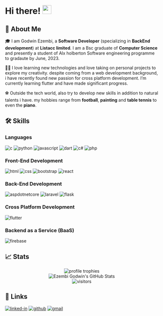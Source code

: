 <!--### Hi there 👋-->
# Hi there! <img src="https://media.giphy.com/media/hvRJCLFzcasrR4ia7z/giphy.gif" width="29px" height="29px">

<!--
**Mbiman/Mbiman** is a ✨ _special_ ✨ repository because its `README.md` (this file) appears on your GitHub profile.

Here are some ideas to get you started:

- 🔭 I’m currently working on ...
- 🌱 I’m currently learning ...
- 👯 I’m looking to collaborate on ...
- 🤔 I’m looking for help with ...
- 💬 Ask me about ...
- 📫 How to reach me: ...
- 😄 Pronouns: ...
- ⚡ Fun fact: ...
-->


## 🚀 About Me
🎓 I am Godwin Ezembi, a **Software Developer** (specializing in **BackEnd development**) at **Listacc limited**. I am a Bsc graduate of **Computer Science** and presently a student of Alx holberton Software engineering programme to gradaute by June, 2023.

👨‍💻 I love learning new technologies and love taking on personal projects to explore my creativity. despite coming from a web development background, i have recently found new passion for cross platform development. I’m currently learning flutter and have made significant progress.

⚽ Outside the tech world, also try to develop new skills in addition to natural talents i have. my hobbies range from **football**, **painting** and **table tennis** to even the **piano**.

## 🛠️ Skills

### Languages
![c](https://img.shields.io/badge/C-323330?style=for-the-badge&logo=c&logoColor=F7DF1E)
![python](https://img.shields.io/badge/Python-3776AB?style=for-the-badge&logo=python&logoColor=white)
![javascript](https://img.shields.io/badge/JavaScript-323330?style=for-the-badge&logo=javascript&logoColor=F7DF1E)
![dart](https://img.shields.io/badge/Dart-28B6F6?style=for-the-badge&logo=dart&logoColor=white)
![c#](https://img.shields.io/badge/Csharp-F16822?style=for-the-badge&logo=c-sharp&logoColor=white)
![php](https://img.shields.io/badge/Php-2C2E3B?style=for-the-badge&logo=php&logoColor=white)

### Front-End Development
![html](https://img.shields.io/badge/HTML5-E34F26?style=for-the-badge&logo=html5&logoColor=white)
![css](https://img.shields.io/badge/CSS3-1572B6?style=for-the-badge&logo=css3&logoColor=white)
![bootstrap](https://img.shields.io/badge/Bootstrap-563D7C?style=for-the-badge&logo=bootstrap&logoColor=white)
![react](https://img.shields.io/badge/React-20232A?style=for-the-badge&logo=react&logoColor=61DAFB)

### Back-End Development
![aspdotnetcore](https://img.shields.io/badge/Aspdotnetcore-430098?style=for-the-badge&logo=dotnet&logoColor=white)
![laravel](https://img.shields.io/badge/Laravel-C21325?style=for-the-badge&logo=laravel&logoColor=white)
![flask](https://img.shields.io/badge/Flask-000000?style=for-the-badge&logo=flask&logoColor=white)

### Cross Platform Development

![flutter](https://img.shields.io/badge/Flutter-28B6F6?style=for-the-badge&logo=flutter&logoColor=white)

### Backend as a Service (BaaS)

![firebase](https://img.shields.io/badge/Firebase-323330?style=for-the-badge&logo=Firebase&logoColor=white)

## 📈 Stats

<div align="center">
    <img src="https://github-profile-trophy.vercel.app/?username=Mbiman&row=1&column=6&margin-h=8&theme=darkhub&count_private=true&margin-w=15&no-frame=true" alt="profile trophies" />
    <br />
    <img src="https://github-readme-stats.vercel.app/api?username=Mbiman&show_icons=true&hide_border=true" alt="Ezembi Godwin's GitHub Stats">
    <br />
    <img src="https://visitor-badge.laobi.icu/badge?page_id=Mbiman.Mbiman" alt="visitors">
</div>

## 🔗 Links
[![linked-in](https://img.shields.io/badge/Linked_In-0077B5?style=for-the-badge&logo=LinkedIn&logoColor=white)](https://www.linkedin.com/in/godwin-ezembi-1b9568248)
[![github](https://img.shields.io/badge/GitHub-000000?style=for-the-badge&logo=GitHub&logoColor=white)](https://github.com/Mbiman)
[![gmail](https://img.shields.io/badge/Gmail-D14836?style=for-the-badge&logo=Gmail&logoColor=white)](mailto:https://github.com/Mbiman)
